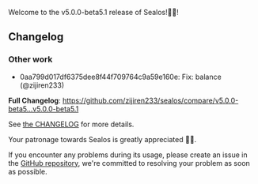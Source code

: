 Welcome to the v5.0.0-beta5.1 release of Sealos!🎉🎉!



## Changelog
### Other work
* 0aa799d017df6375dee8f44f709764c9a59e160e: Fix: balance (@zijiren233)

**Full Changelog**: https://github.com/zijiren233/sealos/compare/v5.0.0-beta5...v5.0.0-beta5.1

See [the CHANGELOG](https://github.com/zijiren233/sealos/blob/main/CHANGELOG/CHANGELOG.md) for more details.

Your patronage towards Sealos is greatly appreciated 🎉🎉.

If you encounter any problems during its usage, please create an issue in the [GitHub repository](https://github.com/zijiren233/sealos), we're committed to resolving your problem as soon as possible.
